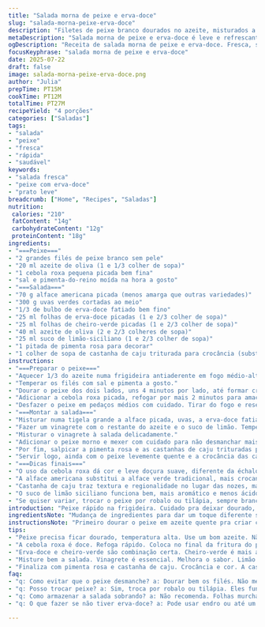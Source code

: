 ```yaml
---
title: "Salada morna de peixe e erva-doce"
slug: "salada-morna-peixe-erva-doce"
description: "Filetes de peixe branco dourados no azeite, misturados a uma salada morna de erva-doce, uvas verdes e folhas frescas com tempero cítrico. A combinação traz frescor e leveza, com toque herbal de coentro e erva-doce picada. Ingredientes ajustados para balancear textura e sabor. Mix diferente, preparação rápida, mudança na quantidade dos componentes para um prato com personalidade."
metaDescription: "Salada morna de peixe e erva-doce é leve e refrescante. Malda do peixe e frutas trazem sabor único."
ogDescription: "Receita de salada morna de peixe e erva-doce. Fresca, saborosa e simples. Um prato leve e nutritivo para saborear."
focusKeyphrase: "salada morna de peixe e erva-doce"
date: 2025-07-22
draft: false
image: salada-morna-peixe-erva-doce.png
author: "Julia"
prepTime: PT15M
cookTime: PT12M
totalTime: PT27M
recipeYield: "4 porções"
categories: ["Saladas"]
tags:
- "salada"
- "peixe"
- "fresca"
- "rápida"
- "saudável"
keywords:
- "salada fresca"
- "peixe com erva-doce"
- "prato leve"
breadcrumb: ["Home", "Recipes", "Saladas"]
nutrition: 
 calories: "210"
 fatContent: "14g"
 carbohydrateContent: "12g"
 proteinContent: "18g"
ingredients:
- "===Peixe==="
- "2 grandes filés de peixe branco sem pele"
- "20 ml azeite de oliva (1 e 1/3 colher de sopa)"
- "1 cebola roxa pequena picada bem fina"
- "sal e pimenta-do-reino moída na hora a gosto"
- "===Salada==="
- "70 g alface americana picada (menos amarga que outras variedades)"
- "300 g uvas verdes cortadas ao meio"
- "1/3 de bulbo de erva-doce fatiado bem fino"
- "25 ml folhas de erva-doce picadas (1 e 2/3 colher de sopa)"
- "25 ml folhas de cheiro-verde picadas (1 e 2/3 colher de sopa)"
- "40 ml azeite de oliva (2 e 2/3 colheres de sopa)"
- "25 ml suco de limão-siciliano (1 e 2/3 colher de sopa)"
- "1 pitada de pimenta rosa para decorar"
- "1 colher de sopa de castanha de caju triturada para crocância (substitui a noz)"
instructions:
- "===Preparar o peixe==="
- "Aquecer 1/3 do azeite numa frigideira antiaderente em fogo médio-alto."
- "Temperar os filés com sal e pimenta a gosto."
- "Dourar o peixe dos dois lados, uns 4 minutos por lado, até formar crostinha dourada. Não mexer demais."
- "Adicionar a cebola roxa picada, refogar por mais 2 minutos para amaciar e liberar sabor."
- "Desfazer o peixe em pedaços médios com cuidado. Tirar do fogo e reservar para esfriar um pouco."
- "===Montar a salada==="
- "Misturar numa tigela grande a alface picada, uvas, a erva-doce fatiada e as folhas picadas (erva-doce + cheiro-verde)."
- "Fazer um vinagrete com o restante do azeite e o suco de limão. Temperar com sal e ajustar acidez conforme gosto."
- "Misturar o vinagrete à salada delicadamente."
- "Adicionar o peixe morno e mexer com cuidado para não desmanchar mais."
- "Por fim, salpicar a pimenta rosa e as castanhas de caju trituradas para surpreender no sabor e textura."
- "Servir logo, ainda com o peixe levemente quente e a crocância das castanhas."
- "===Dicas finais==="
- "O uso da cebola roxa dá cor e leve doçura suave, diferente da échalote francesa."
- "A alface americana substitui a alface verde tradicional, mais crocante e menos amarga."
- "Castanha de caju traz textura e regionalidade no lugar das nozes, mais comum na França."
- "O suco de limão siciliano funciona bem, mais aromático e menos ácido que o limão comum."
- "Se quiser variar, trocar o peixe por robalo ou tilápia, sempre branco e firme."
introduction: "Peixe rápido na frigideira. Cuidado pra deixar dourado, peixe branco, simples. Cebola roxa entra pra sabor e cor. Uvas frescas cortadas, erva-doce fatiada fininho, tudo misturado com folhas e temperos. Azulzinho de cheiro-verde traz aroma brasileiro. Azeite e limão siciliano equilibram ácido e gordura. Castanha de caju dá crocância inesperada. Salada morna, leve, pronta em meia hora. Nada complicado, só ingredientes simples, transformação fácil no resultado. Servir para quem gosta de sabor fresco, com toque herbal e textura variada. Dá pra trocar peixe, ou usar alface americana pra mudar o perfil da salada. Tudo misturado, sem exagero, só o necessário pra sentir cada camada de sabor no prato."
ingredientsNote: "Mudança de ingredientes para dar um toque diferente sem perder a essência. Menos alface, pois a americana é mais crocante que as outras, menos amarga também, combina mais com uvas. Uvas diminuídas para 300g para melhor equilíbrio com erva-doce (1/3 no lugar de 1/2, evita excesso de doçura). Azeite dividido para uso antes e na salada, mantendo gorduras boas e sabor. Limão siciliano entrou no lugar do limão comum, dá aroma a mais, menos azedo. Cebola roxa no lugar da échalote francesa, mais fácil de encontrar, mais doce e colorida. Castanha de caju substitui a noz, aporta textura diferente e liga com a culinária brasileira. Erva-doce e cheiro-verde combinam nuances, menos coentro porque o cheiro-verde brasileiro tem salsinha, mais suave."
instructionsNote: "Primeiro dourar o peixe em azeite quente pra criar crosta, poucos minutos, ideal para não desmanchar. Cebola roxa entra no final da fritura pra liberar aroma sem amargar. Depois separar o peixe em pedaços, deixar amornar. Salada é feita à parte, ingredientes crus e frescos com folhas e frutas. Vinagrete cítrico misturado separadamente para não murchar a alface. Misturar vinagrete, ervas, legumes, uvas, e por último delicadamente o peixe morno ainda dá calor à salada. Finalizar com elementos crocantes e coloridos como pimenta rosa e castanhas. Servir logo para evitar que peixe esfrie demais ou que folhas murchem."
tips:
- "Peixe precisa ficar dourado, temperatura alta. Use um bom azeite. Não se apresse. A crostinha faz diferença. Cuidado pro peixe não esfarelar quando mexer."
- "A cebola roxa é doce. Refoga rápido. Coloca no final da fritura do peixe. Não deixa amargar. Adiciona cor e sabor. Se não tiver, cebola comum serve."
- "Erva-doce e cheiro-verde são combinação certa. Cheiro-verde é mais acessível. Pode colocar menos coentro. Mas erva-doce dá frescor, surpreende no paladar."
- "Misture bem a salada. Vinagrete é essencial. Melhora o sabor. Limão siciliano é menos ácido. Use limão comum se quiser. Mas sabor muda."
- "Finaliza com pimenta rosa e castanha de caju. Crocância e cor. A castanha traz um toque brasileiro. Serve de entrada ou prato principal."
faq:
- "q: Como evitar que o peixe desmanche? a: Dourar bem os filés. Não mexer demais. Separar em pedaços médios, com cuidado. Isso ajuda a manter a forma."
- "q: Posso trocar peixe? a: Sim, troca por robalo ou tilápia. Eles funcionam bem. Peixes brancos e firmes, garantem o mesmo efeito na receita."
- "q: Como armazenar a salada sobrando? a: Não recomenda. Folhas murcham rápido. Melhora comer fresca. Mas se precisar, guarda na geladeira em recipiente fechado."
- "q: O que fazer se não tiver erva-doce? a: Pode usar endro ou até um pouco de dill. Lenha com cautela. Mistura diferente, mas mantém a frescura da salada."

---
```

